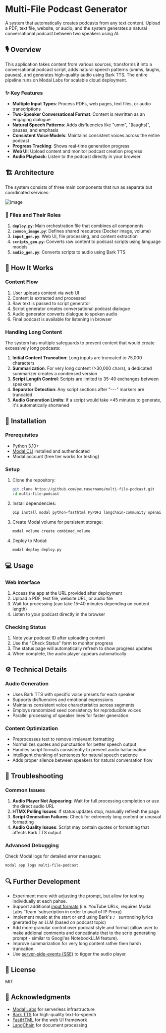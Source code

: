 # Multi-File Podcast Generator

A system that automatically creates podcasts from any text content. Upload a PDF, text file, website, or audio, and the system generates a natural conversational podcast between two speakers using AI.


## 🎙️ Overview

This application takes content from various sources, transforms it into a conversational podcast script, adds natural speech patterns (umms, laughs, pauses), and generates high-quality audio using Bark TTS. The entire pipeline runs on Modal Labs for scalable cloud deployment.



### ✨ Key Features

- **Multiple Input Types**: Process PDFs, web pages, text files, or audio transcriptions
- **Two-Speaker Conversational Format**: Content is rewritten as an engaging dialogue
- **Natural Speech Patterns**: Adds disfluencies like "umm", "[laughs]", pauses, and emphasis
- **Consistent Voice Models**: Maintains consistent voices across the entire podcast
- **Progress Tracking**: Shows real-time generation progress
- **Web UI**: Upload content and monitor podcast creation progress
- **Audio Playback**: Listen to the podcast directly in your browser

## 🏗️ Architecture

The system consists of three main components that run as separate but coordinated services:

![image](https://github.com/user-attachments/assets/b1428214-507f-4fef-a6ca-fcdb0389f41c)


### 📁 Files and Their Roles

1. **`deploy.py`**: Main orchestration file that combines all components
2. **`common_image.py`**: Defines shared resources (Docker image, volume)
3. **`input_gen.py`**: Web UI, file processing, and content extraction
4. **`scripts_gen.py`**: Converts raw content to podcast scripts using language models
5. **`audio_gen.py`**: Converts scripts to audio using Bark TTS

## 🔄 How It Works

### Content Flow

1. User uploads content via web UI
2. Content is extracted and processed
3. Raw text is passed to script generator
4. Script generator creates conversational podcast dialogue
5. Audio generator converts dialogue to spoken audio
6. Final podcast is available for listening in browser

### Handling Long Content

The system has multiple safeguards to prevent content that would create excessively long podcasts:

1. **Initial Content Truncation**: Long inputs are truncated to 75,000 characters
2. **Summarization**: For very long content (>30,000 chars), a dedicated summarizer creates a condensed version
3. **Script Length Control**: Scripts are limited to 35-40 exchanges between speakers
4. **Separator Detection**: Any script sections after "---" markers are truncated
5. **Audio Generation Limits**: If a script would take >45 minutes to generate, it's automatically shortened

## 🚀 Installation

### Prerequisites

- Python 3.10+
- [Modal CLI](https://modal.com/docs/guide/cli-reference) installed and authenticated
- Modal account (free tier works for testing)

### Setup

1. Clone the repository:
   ```bash
   git clone https://github.com/yourusername/multi-file-podcast.git
   cd multi-file-podcast
   ```

2. Install dependencies:
   ```bash
   pip install modal python-fasthtml PyPDF2 langchain-community openai-whisper 
   ```

3. Create Modal volume for persistent storage:
   ```bash
   modal volume create combined_volume
   ```

4. Deploy to Modal:
   ```bash
   modal deploy deploy.py
   ```

## 💻 Usage

### Web Interface

1. Access the app at the URL provided after deployment
2. Upload a PDF, text file, website URL, or audio file
3. Wait for processing (can take 15-40 minutes depending on content length)
4. Listen to your podcast directly in the browser

### Checking Status

1. Note your podcast ID after uploading content
2. Use the "Check Status" form to monitor progress
3. The status page will automatically refresh to show progress updates
4. When complete, the audio player appears automatically

## ⚙️ Technical Details

### Audio Generation

- Uses Bark TTS with specific voice presets for each speaker
- Supports disfluencies and emotional expressions
- Maintains consistent voice characteristics across segments
- Employs randomized seed consistency for reproducible voices
- Parallel processing of speaker lines for faster generation

### Content Optimization

- Preprocesses text to remove irrelevant formatting
- Normalizes quotes and punctuation for better speech output
- Handles script formats consistently to prevent audio hallucination
- Intelligent chunking of sentences for natural speech cadence
- Adds proper silence between speakers for natural conversation flow

## 🔧 Troubleshooting

### Common Issues

1. **Audio Player Not Appearing**: Wait for full processing completion or use the direct audio URL
2. **HTMX Polling Issues**: If status updates stop, manually refresh the page
3. **Script Generation Failures**: Check for extremely long content or unusual formatting
4. **Audio Quality Issues**: Script may contain quotes or formatting that affects Bark TTS output

### Advanced Debugging

Check Modal logs for detailed error messages:
```bash
modal app logs multi-file-podcast
```

## 🔍 Further Development

- Experiment more with adjusting the prompt, but allow for testing individually at each pahse. 
- Support additional [input formats](https://github.com/meta-llama/llama-recipes/pull/750) (i.e. YouTube URLs, requires Modal Labs 'Team 'subscription in order to avail of IP Proxy)
- Implement music at the start or end using Bark's `♪ ` surronding lyrics gnerated by an LLM (based on podcast topic)
- Add more granular control over podcast style and format (allow user to make addional comments and concatinate that to the scrip generating prompt - similar to Googl'es NotebookLLM feature).
- Improve summarization for very long content rather then harsh truncation.
- Use [server-side-events (SSE)](https://github.com/DrChrisLevy/DrChrisLevy.github.io/blob/main/posts/sse/sse.ipynb) to tigger the audio player.

## 📄 License

MIT

## 🙏 Acknowledgments

- [Modal Labs](https://modal.com) for serverless infrastructure
- [Bark TTS](https://github.com/suno-ai/bark) for high-quality text-to-speech
- [FastHTML](https://github.com/fastai/fasthtml) for the web UI framework
- [LangChain](https://github.com/langchain-ai/langchain) for document processing

